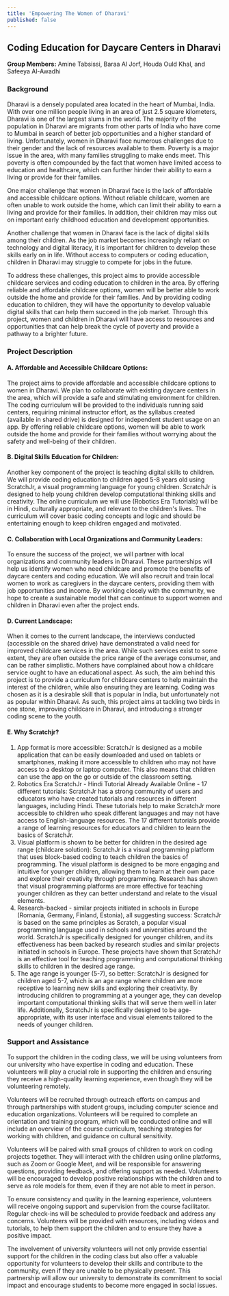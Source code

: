 ```yaml
---
title: 'Empowering The Women of Dharavi'
published: false
---
```


## Coding Education for Daycare Centers in Dharavi
**Group Members:** Amine Tabsissi, Baraa Al Jorf, Houda Ould Khal, and Safeeya Al-Awadhi

### Background

Dharavi is a densely populated area located in the heart of Mumbai, India. With over one million people living in an area of just 2.5 square kilometers, Dharavi is one of the largest slums in the world. The majority of the population in Dharavi are migrants from other parts of India who have come to Mumbai in search of better job opportunities and a higher standard of living. Unfortunately, women in Dharavi face numerous challenges due to their gender and the lack of resources available to them. Poverty is a major issue in the area, with many families struggling to make ends meet. This poverty is often compounded by the fact that women have limited access to education and healthcare, which can further hinder their ability to earn a living or provide for their families.

One major challenge that women in Dharavi face is the lack of affordable and accessible childcare options. Without reliable childcare, women are often unable to work outside the home, which can limit their ability to earn a living and provide for their families. In addition, their children may miss out on important early childhood education and development opportunities.

Another challenge that women in Dharavi face is the lack of digital skills among their children. As the job market becomes increasingly reliant on technology and digital literacy, it is important for children to develop these skills early on in life. Without access to computers or coding education, children in Dharavi may struggle to compete for jobs in the future.

To address these challenges, this project aims to provide accessible childcare services and coding education to children in the area. By offering reliable and affordable childcare options, women will be better able to work outside the home and provide for their families. And by providing coding education to children, they will have the opportunity to develop valuable digital skills that can help them succeed in the job market. Through this project, women and children in Dharavi will have access to resources and opportunities that can help break the cycle of poverty and provide a pathway to a brighter future.

### Project Description

#### A. Affordable and Accessible Childcare Options:

The project aims to provide affordable and accessible childcare options to women in Dharavi. We plan to collaborate with existing daycare centers in the area, which will provide a safe and stimulating environment for children. The coding curriculum will be provided to the individuals running said centers, requiring minimal instructor effort, as the syllabus created (available in shared drive) is designed for independent student usage on an app. By offering reliable childcare options, women will be able to work outside the home and provide for their families without worrying about the safety and well-being of their children.

#### B. Digital Skills Education for Children:

Another key component of the project is teaching digital skills to children. We will provide coding education to children aged 5-8 years old using ScratchJr, a visual programming language for young children. ScratchJr is designed to help young children develop computational thinking skills and creativity. The online curriculum we will use (Robotics Era Tutorials) will be in Hindi, culturally appropriate, and relevant to the children's lives. The curriculum will cover basic coding concepts and logic and should be entertaining enough to keep children engaged and motivated.


#### C. Collaboration with Local Organizations and Community Leaders:

To ensure the success of the project, we will partner with local organizations and community leaders in Dharavi. These partnerships will help us identify women who need childcare and promote the benefits of daycare centers and coding education. We will also recruit and train local women to work as caregivers in the daycare centers, providing them with job opportunities and income. By working closely with the community, we hope to create a sustainable model that can continue to support women and children in Dharavi even after the project ends.

#### D. Current Landscape:

When it comes to the current landscape, the interviews conducted (accessible on the shared drive) have demonstrated a valid need for improved childcare services in the area. While such services exist to some extent, they are often outside the price range of the average consumer, and can be rather simplistic. Mothers have complained about how a childcare service ought to have an educational aspect. As such, the aim behind this project is to provide a curriculum for childcare centers to help maintain the interest of the children, while also ensuring they are learning. Coding was chosen as it is a desirable skill that is popular in India, but unfortunately not as popular within Dharavi. As such, this project aims at tackling two birds in one stone, improving childcare in Dharavi, and introducing a stronger coding scene to the youth.

#### E. Why Scratchjr?

1. App format is more accessible: ScratchJr is designed as a mobile application that can be easily downloaded and used on tablets or smartphones, making it more accessible to children who may not have access to a desktop or laptop computer. This also means that children can use the app on the go or outside of the classroom setting.
2. Robotics Era ScratchJr - Hindi Tutorial Already Available Online - 17 different tutorials: ScratchJr has a strong community of users and educators who have created tutorials and resources in different languages, including Hindi. These tutorials help to make ScratchJr more accessible to children who speak different languages and may not have access to English-language resources. The 17 different tutorials provide a range of learning resources for educators and children to learn the basics of ScratchJr.
3. Visual platform is shown to be better for children in the desired age range (childcare solution): ScratchJr is a visual programming platform that uses block-based coding to teach children the basics of programming. The visual platform is designed to be more engaging and intuitive for younger children, allowing them to learn at their own pace and explore their creativity through programming. Research has shown that visual programming platforms are more effective for teaching younger children as they can better understand and relate to the visual elements.
4. Research-backed - similar projects initiated in schools in Europe (Romania, Germany, Finland, Estonia), all suggesting success: ScratchJr is based on the same principles as Scratch, a popular visual programming language used in schools and universities around the world. ScratchJr is specifically designed for younger children, and its effectiveness has been backed by research studies and similar projects initiated in schools in Europe. These projects have shown that ScratchJr is an effective tool for teaching programming and computational thinking skills to children in the desired age range.
5. The age range is younger (5-7), so better: ScratchJr is designed for children aged 5-7, which is an age range where children are more receptive to learning new skills and exploring their creativity. By introducing children to programming at a younger age, they can develop important computational thinking skills that will serve them well in later life. Additionally, ScratchJr is specifically designed to be age-appropriate, with its user interface and visual elements tailored to the needs of younger children. 

### Support and Assistance

To support the children in the coding class, we will be using volunteers from our university who have expertise in coding and education. These volunteers will play a crucial role in supporting the children and ensuring they receive a high-quality learning experience, even though they will be volunteering remotely.

Volunteers will be recruited through outreach efforts on campus and through partnerships with student groups, including computer science and education organizations. Volunteers will be required to complete an orientation and training program, which will be conducted online and will include an overview of the course curriculum, teaching strategies for working with children, and guidance on cultural sensitivity.

Volunteers will be paired with small groups of children to work on coding projects together. They will interact with the children using online platforms, such as Zoom or Google Meet, and will be responsible for answering questions, providing feedback, and offering support as needed. Volunteers will be encouraged to develop positive relationships with the children and to serve as role models for them, even if they are not able to meet in person.

To ensure consistency and quality in the learning experience, volunteers will receive ongoing support and supervision from the course facilitator. Regular check-ins will be scheduled to provide feedback and address any concerns. Volunteers will be provided with resources, including videos and tutorials, to help them support the children and to ensure they have a positive impact.

The involvement of university volunteers will not only provide essential support for the children in the coding class but also offer a valuable opportunity for volunteers to develop their skills and contribute to the community, even if they are unable to be physically present. This partnership will allow our university to demonstrate its commitment to social impact and encourage students to become more engaged in social issues.









